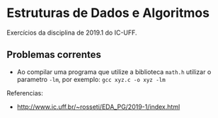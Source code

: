 # Estruturas de Dados e Algoritmos

Exercícios da disciplina de 2019.1 do IC-UFF.


## Problemas correntes

* Ao compilar uma programa que utilize a biblioteca `math.h` utilizar o parametro `-lm`, por exemplo:
``
gcc xyz.c -o xyz -lm
``

Referencias:
* http://www.ic.uff.br/~rosseti/EDA_PG/2019-1/index.html 